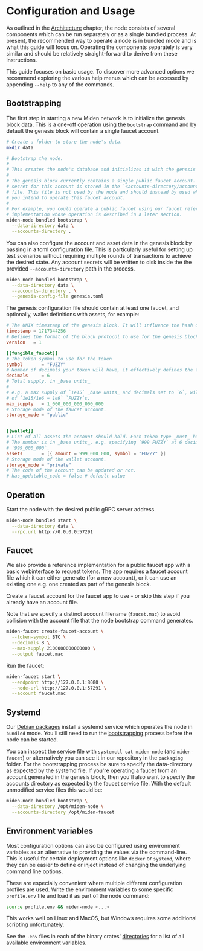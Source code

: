 # Configuration and Usage

As outlined in the [Architecture](./architecture.md) chapter, the node consists of several components which can be run
separately or as a single bundled process. At present, the recommended way to operate a node is in bundled mode and is
what this guide will focus on. Operating the components separately is very similar and should be relatively
straight-forward to derive from these instructions.

This guide focuses on basic usage. To discover more advanced options we recommend exploring the various help menus
which can be accessed by appending `--help` to any of the commands.

## Bootstrapping

The first step in starting a new Miden network is to initialize the genesis block data. This is a
one-off operation using the `bootstrap` command and by default the genesis block will contain a single
faucet account.

```sh
# Create a folder to store the node's data.
mkdir data

# Bootstrap the node.
#
# This creates the node's database and initializes it with the genesis data.
#
# The genesis block currently contains a single public faucet account. The
# secret for this account is stored in the `<accounts-directory/account.mac>`
# file. This file is not used by the node and should instead by used wherever
# you intend to operate this faucet account.
#
# For example, you could operate a public faucet using our faucet reference
# implementation whose operation is described in a later section.
miden-node bundled bootstrap \
  --data-directory data \
  --accounts-directory .
```

You can also configure the account and asset data in the genesis block by passing in a toml configuration file.
This is particularly useful for setting up test scenarios without requiring multiple rounds of
transactions to achieve the desired state. Any account secrets will be written to disk inside the
the provided `--accounts-directory` path in the process.

```sh
miden-node bundled bootstrap \
  --data-directory data \
  --accounts-directory . \
  --genesis-config-file genesis.toml
```

The genesis configuration file should contain at least one faucet, and optionally, wallet definitions
with assets, for example:

```toml
# The UNIX timestamp of the genesis block. It will influence the hash of the genesis block.
timestamp = 1717344256
# Defines the format of the block protocol to use for the genesis block.
version   = 1

[[fungible_faucet]]
# The token symbol to use for the token
symbol       = "FUZZY"
# Number of decimals your token will have, it effectively defines the fixed point accuracy.
decimals     = 6
# Total supply, in _base units_
#
# e.g. a max supply of `1e15` _base units_ and decimals set to `6`, will yield you a total supply
# of `1e15/1e6 = 1e9` `FUZZY`s.
max_supply   = 1_000_000_000_000_000
# Storage mode of the faucet account.
storage_mode = "public"


[[wallet]]
# List of all assets the account should hold. Each token type _must_ have a corresponding faucet.
# The number is in _base units_, e.g. specifying `999 FUZZY` at 6 decimals would become
# `999_000_000`.
assets       = [{ amount = 999_000_000, symbol = "FUZZY" }]
# Storage mode of the wallet account.
storage_mode = "private"
# The code of the account can be updated or not.
# has_updatable_code = false # default value
```

## Operation

Start the node with the desired public gRPC server address.

```sh
miden-node bundled start \
  --data-directory data \
  --rpc.url http://0.0.0.0:57291
```

## Faucet

We also provide a reference implementation for a public faucet app with a basic webinterface to request
tokens. The app requires a faucet account file which it can either generate (for a new account), or it can use an
existing one e.g. one created as part of the genesis block.

Create a faucet account for the faucet app to use - or skip this step if you already have an account file.

Note that we specify a distinct account filename (`faucet.mac`) to avoid collision with the account file that the node
bootstrap command generates.

```sh
miden-faucet create-faucet-account \
  --token-symbol BTC \
  --decimals 8 \
  --max-supply 2100000000000000 \
  --output faucet.mac
```

Run the faucet:

```sh
miden-faucet start \
  --endpoint http://127.0.0.1:8080 \
  --node-url http://127.0.0.1:57291 \
  --account faucet.mac
```

## Systemd

Our [Debian packages](./installation.md#debian-package) install a systemd service which operates the node in `bundled`
mode. You'll still need to run the [bootstrapping](#bootstrapping) process before the node can be started.

You can inspect the service file with `systemctl cat miden-node` (and `miden-faucet`) or alternatively you can see it in
our repository in the `packaging` folder. For the bootstrapping process be sure to specify the data-directory as
expected by the systemd file. If you're operating a faucet from an account generated in the genesis block, then you'll
also want to specify the accounts directory as expected by the faucet service file. With the default unmodified service
files this would be:

```sh
miden-node bundled bootstrap \
  --data-directory /opt/miden-node \
  --accounts-directory /opt/miden-faucet
```

## Environment variables

Most configuration options can also be configured using environment variables as an alternative to providing the values
via the command-line. This is useful for certain deployment options like `docker` or `systemd`, where they can be easier
to define or inject instead of changing the underlying command line options.

These are especially convenient where multiple different configuration profiles are used. Write the environment
variables to some specific `profile.env` file and load it as part of the node command:

```sh
source profile.env && miden-node <...>
```

This works well on Linux and MacOS, but Windows requires some additional scripting unfortunately.

See the `.env` files in each of the binary crates' [directories](https://github.com/0xMiden/miden-node/tree/next/bin) for a list of all available environment variables.
